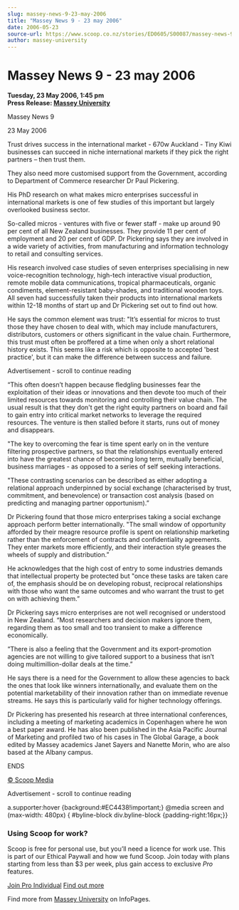 ```yaml
---
slug: massey-news-9-23-may-2006
title: "Massey News 9 - 23 may 2006"
date: 2006-05-23
source-url: https://www.scoop.co.nz/stories/ED0605/S00087/massey-news-9-23-may-2006.htm
author: massey-university
---
```

Massey News 9 - 23 may 2006
===========================

**Tuesday, 23 May 2006, 1:45 pm**  
**Press Release: [Massey University](https://info.scoop.co.nz/Massey_University)**

Massey News 9

23 May 2006

Trust drives success in the international market - 670w Auckland - Tiny Kiwi businesses can succeed in niche international markets if they pick the right partners – then trust them.

They also need more customised support from the Government, according to Department of Commerce researcher Dr Paul Pickering.

His PhD research on what makes micro enterprises successful in international markets is one of few studies of this important but largely overlooked business sector.

So-called micros - ventures with five or fewer staff - make up around 90 per cent of all New Zealand businesses. They provide 11 per cent of employment and 20 per cent of GDP. Dr Pickering says they are involved in a wide variety of activities, from manufacturing and information technology to retail and consulting services.

His research involved case studies of seven enterprises specialising in new voice-recognition technology, high-tech interactive visual production, remote mobile data communications, tropical pharmaceuticals, organic condiments, element-resistant baby-shades, and traditional wooden toys. All seven had successfully taken their products into international markets within 12-18 months of start up and Dr Pickering set out to find out how.

He says the common element was trust: "It’s essential for micros to trust those they have chosen to deal with, which may include manufacturers, distributors, customers or others significant in the value chain. Furthermore, this trust must often be proffered at a time when only a short relational history exists. This seems like a risk which is opposite to accepted 'best practice', but it can make the difference between success and failure.

Advertisement - scroll to continue reading





“This often doesn’t happen because fledgling businesses fear the exploitation of their ideas or innovations and then devote too much of their limited resources towards monitoring and controlling their value chain. The usual result is that they don't get the right equity partners on board and fail to gain entry into critical market networks to leverage the required resources. The venture is then stalled before it starts, runs out of money and disappears.

"The key to overcoming the fear is time spent early on in the venture filtering prospective partners, so that the relationships eventually entered into have the greatest chance of becoming long term, mutually beneficial, business marriages - as opposed to a series of self seeking interactions.

"These contrasting scenarios can be described as either adopting a relational approach underpinned by social exchange (characterised by trust, commitment, and benevolence) or transaction cost analysis (based on predicting and managing partner opportunism).”

  
Dr Pickering found that those micro enterprises taking a social exchange approach perform better internationally. "The small window of opportunity afforded by their meagre resource profile is spent on relationship marketing rather than the enforcement of contracts and confidentiality agreements. They enter markets more efficiently, and their interaction style greases the wheels of supply and distribution.”

He acknowledges that the high cost of entry to some industries demands that intellectual property be protected but "once these tasks are taken care of, the emphasis should be on developing robust, reciprocal relationships with those who want the same outcomes and who warrant the trust to get on with achieving them.”

Dr Pickering says micro enterprises are not well recognised or understood in New Zealand. “Most researchers and decision makers ignore them, regarding them as too small and too transient to make a difference economically.

“There is also a feeling that the Government and its export-promotion agencies are not willing to give tailored support to a business that isn’t doing multimillion-dollar deals at the time.”

He says there is a need for the Government to allow these agencies to back the ones that look like winners internationally, and evaluate them on the potential marketability of their innovation rather than on immediate revenue streams. He says this is particularly valid for higher technology offerings.

Dr Pickering has presented his research at three international conferences, including a meeting of marketing academics in Copenhagen where he won a best paper award. He has also been published in the Asia Pacific Journal of Marketing and profiled two of his cases in The Global Garage, a book edited by Massey academics Janet Sayers and Nanette Morin, who are also based at the Albany campus.

ENDS

[© Scoop Media](http://www.scoop.co.nz/about/terms.html)  

Advertisement - scroll to continue reading



a.supporter:hover {background:#EC4438!important;} @media screen and (max-width: 480px) { #byline-block div.byline-block {padding-right:16px;}}

### Using Scoop for work?

Scoop is free for personal use, but you’ll need a licence for work use. This is part of our Ethical Paywall and how we fund Scoop. Join today with plans starting from less than $3 per week, plus gain access to exclusive _Pro_ features.  
  
[Join Pro Individual](https://pro.scoop.co.nz/Individual/?from=ProIn24) [Find out more](https://pro.scoop.co.nz/using-scoop-for-work/?from=ProIn24)

Find more from [Massey University](https://info.scoop.co.nz/Massey_University) on InfoPages.